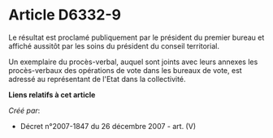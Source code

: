 # Article D6332-9

Le résultat est proclamé publiquement par le président du premier bureau et affiché aussitôt par les soins du président du
conseil territorial.

Un exemplaire du procès-verbal, auquel sont joints avec leurs annexes les procès-verbaux des opérations de vote dans les
bureaux de vote, est adressé au représentant de l'Etat dans la collectivité.

**Liens relatifs à cet article**

_Créé par_:

  - Décret n°2007-1847 du 26 décembre 2007 - art. (V)
